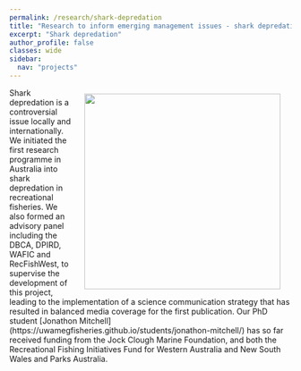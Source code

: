 ```yaml
---
permalink: /research/shark-depredation
title: "Research to inform emerging management issues - shark depredation"
excerpt: "Shark depredation"
author_profile: false
classes: wide
sidebar:
  nav: "projects"
---
```

<img class="philprofile" src='/images/1_interview.png' align='right' width="350" hspace="20" vspace="10">
Shark depredation is a controversial issue locally and internationally. We initiated the first research programme in Australia into shark depredation in recreational fisheries. We also formed an advisory panel including the DBCA, DPIRD, WAFIC and RecFishWest, to supervise the development of this project, leading to the implementation of a science communication strategy that has resulted in balanced media coverage for the first publication. Our PhD student [Jonathon Mitchell](https://uwamegfisheries.github.io/students/jonathon-mitchell/) has so far received funding from the Jock Clough Marine Foundation, and both the Recreational Fishing Initiatives Fund for Western Australia and New South Wales and Parks Australia.
